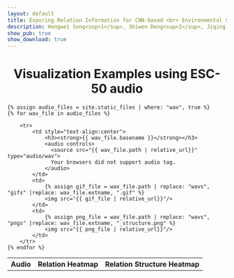 ```yaml
---
layout: default
title: Exporing Relation Information for CNN-based <br> Environmental Sound Classification
description: Hongwei Song<sup>1</sup>, Shiwen Deng<sup>2</sup>, Jiqing Han<sup>1</sup> <br> <a href="http://en.hit.edu.cn/about/overview?s=info" style="color:pink;"><sup>1</sup>Harbin Institute of Technology, China</a>  <br> <a href="http://www.hrbnu.edu.cn/" style="color:pink;"><sup>2</sup>Harbin Normal University, China</a>
show_pub: true
show_download: true
---
```

<h1 style="text-align:center"> Visualization Examples using ESC-50 audio </h1>

<table width="200%">
    <tr>
        <th>Audio</th>
        <th>Relation Heatmap</th>
        <th>Relation Structure Heatmap</th>
    </tr>

    {% assign audio_files = site.static_files | where: "wav", true %}
    {% for wav_file in audio_files %}

        <tr>
            <td style="text-align:center">
                <h3><strong>{{ wav_file.basename }}</strong></h3>
                <audio controls>
                  <source src="{{ wav_file.path | relative_url}}" type="audio/wav">
                  Your browsers did not support audio tag.
                </audio>
            </td>
            <td>
                {% assign gif_file = wav_file.path | replace: "wavs", "gifs" |replace: wav_file.extname, ".gif" %}
                <img src="{{ gif_file | relative_url}}"/>
            </td>
            <td>
                {% assign png_file = wav_file.path | replace: "wavs", "pngs" |replace: wav_file.extname, "_structure.png" %}
                <img src="{{ png_file | relative_url}}"/>
            </td>
        </tr>
    {% endfor %}
</table>
